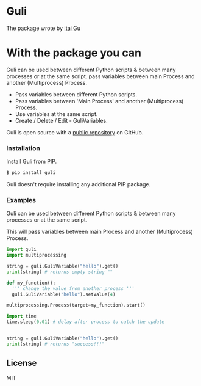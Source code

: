 # Guli
The package wrote by [Itai Gu](https://github.com/itaiguli/)

# With the package you can

Guli can be used between different Python scripts & between many processes or at the same script.
pass variables between main Process and another (Multiprocess) Process.
  - Pass variables between different Python scripts.
  - Pass variables between 'Main Process' and another (Multiprocess) Process.
  - Use variables at the same script.
  - Create / Delete / Edit  -  GuliVariables.

Guli is open source with a [public repository](https://github.com/itaiguli/guli/) on GitHub.

### Installation

Install Guli from PIP.

```sh
$ pip install guli
```

Guli doesn't require installing any additional PIP package.

### Examples

Guli can be used between different Python scripts & between many processes or at the same script.

This will pass variables between main Process and another (Multiprocess) Process.

```python
import guli
import multiprocessing

string = guli.GuliVariable("hello").get()
print(string) # returns empty string ""

def my_function():
  ''' change the value from another process '''
  guli.GuliVariable("hello").setValue(4)

multiprocessing.Process(target=my_function).start()

import time
time.sleep(0.01) # delay after process to catch the update


string = guli.GuliVariable("hello").get()
print(string) # returns "success!!!"
```

License
----

MIT
